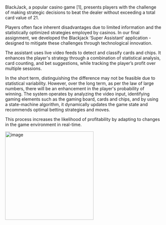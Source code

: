 BlackJack, a popular casino game [1], presents players with the challenge of making strategic decisions to beat the dealer without exceeding a total card value of 21.

Players often face inherent disadvantages due to limited information and the statistically optimized strategies employed by casinos. 
In our final assignment, we developed the Blackjack ‘Super Assistant’ application - designed to mitigate these challenges through technological innovation.

The assistant uses live video feeds to detect and classify cards and chips. 
It enhances the player's strategy through a combination of statistical analysis, card counting, and bet suggestions, while tracking the player’s profit over multiple sessions.

In the short term, distinguishing the difference may not be feasible due to statistical variability.
However, over the long term, as per the law of large numbers, there will be an enhancement in the player's probability of winning.
The system operates by analyzing the video input, identifying gaming elements such as the gaming board, cards and chips, and by using a state-machine algorithm, it dynamically updates the game state and recommends optimal betting strategies and moves.


This process increases the likelihood of profitability by adapting to changes in the game environment in real-time.

<img width="285" alt="image" src="https://github.com/alonhelvits/black-jack/assets/42146331/9cf4c222-0cfa-46b0-8b59-db6639f3f1e2">


